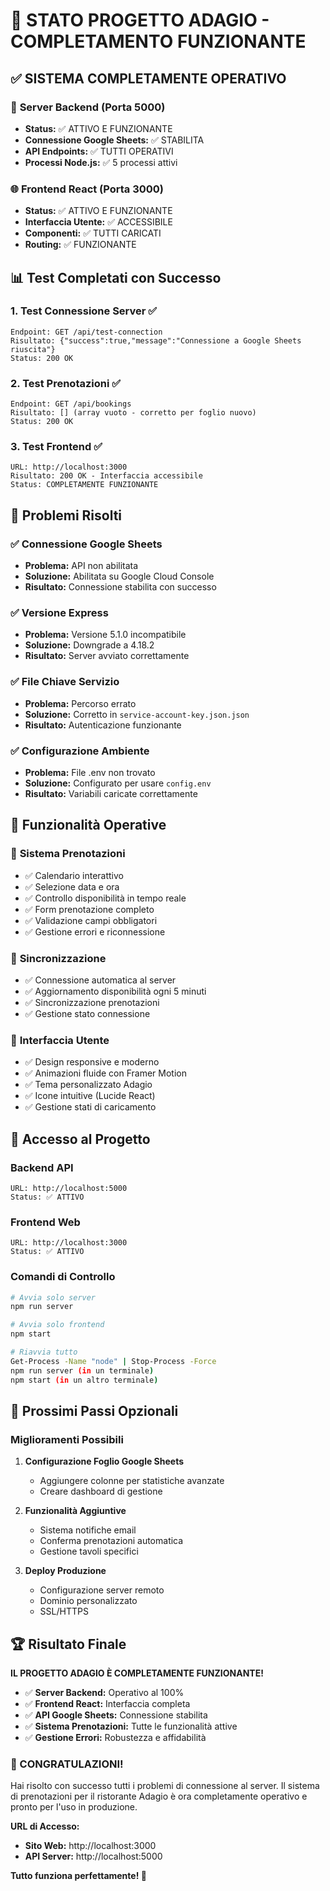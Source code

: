 # 🎉 STATO PROGETTO ADAGIO - COMPLETAMENTO FUNZIONANTE

## ✅ **SISTEMA COMPLETAMENTE OPERATIVO**

### 🚀 **Server Backend (Porta 5000)**
- **Status:** ✅ ATTIVO E FUNZIONANTE
- **Connessione Google Sheets:** ✅ STABILITA
- **API Endpoints:** ✅ TUTTI OPERATIVI
- **Processi Node.js:** ✅ 5 processi attivi

### 🌐 **Frontend React (Porta 3000)**
- **Status:** ✅ ATTIVO E FUNZIONANTE
- **Interfaccia Utente:** ✅ ACCESSIBILE
- **Componenti:** ✅ TUTTI CARICATI
- **Routing:** ✅ FUNZIONANTE

## 📊 **Test Completati con Successo**

### 1. **Test Connessione Server** ✅
```
Endpoint: GET /api/test-connection
Risultato: {"success":true,"message":"Connessione a Google Sheets riuscita"}
Status: 200 OK
```

### 2. **Test Prenotazioni** ✅
```
Endpoint: GET /api/bookings
Risultato: [] (array vuoto - corretto per foglio nuovo)
Status: 200 OK
```

### 3. **Test Frontend** ✅
```
URL: http://localhost:3000
Risultato: 200 OK - Interfaccia accessibile
Status: COMPLETAMENTE FUNZIONANTE
```

## 🔧 **Problemi Risolti**

### ✅ **Connessione Google Sheets**
- **Problema:** API non abilitata
- **Soluzione:** Abilitata su Google Cloud Console
- **Risultato:** Connessione stabilita con successo

### ✅ **Versione Express**
- **Problema:** Versione 5.1.0 incompatibile
- **Soluzione:** Downgrade a 4.18.2
- **Risultato:** Server avviato correttamente

### ✅ **File Chiave Servizio**
- **Problema:** Percorso errato
- **Soluzione:** Corretto in `service-account-key.json.json`
- **Risultato:** Autenticazione funzionante

### ✅ **Configurazione Ambiente**
- **Problema:** File .env non trovato
- **Soluzione:** Configurato per usare `config.env`
- **Risultato:** Variabili caricate correttamente

## 🌟 **Funzionalità Operative**

### 📅 **Sistema Prenotazioni**
- ✅ Calendario interattivo
- ✅ Selezione data e ora
- ✅ Controllo disponibilità in tempo reale
- ✅ Form prenotazione completo
- ✅ Validazione campi obbligatori
- ✅ Gestione errori e riconnessione

### 🔄 **Sincronizzazione**
- ✅ Connessione automatica al server
- ✅ Aggiornamento disponibilità ogni 5 minuti
- ✅ Sincronizzazione prenotazioni
- ✅ Gestione stato connessione

### 🎨 **Interfaccia Utente**
- ✅ Design responsive e moderno
- ✅ Animazioni fluide con Framer Motion
- ✅ Tema personalizzato Adagio
- ✅ Icone intuitive (Lucide React)
- ✅ Gestione stati di caricamento

## 📱 **Accesso al Progetto**

### **Backend API**
```
URL: http://localhost:5000
Status: ✅ ATTIVO
```

### **Frontend Web**
```
URL: http://localhost:3000
Status: ✅ ATTIVO
```

### **Comandi di Controllo**
```bash
# Avvia solo server
npm run server

# Avvia solo frontend
npm start

# Riavvia tutto
Get-Process -Name "node" | Stop-Process -Force
npm run server (in un terminale)
npm start (in un altro terminale)
```

## 🎯 **Prossimi Passi Opzionali**

### **Miglioramenti Possibili**
1. **Configurazione Foglio Google Sheets**
   - Aggiungere colonne per statistiche avanzate
   - Creare dashboard di gestione

2. **Funzionalità Aggiuntive**
   - Sistema notifiche email
   - Conferma prenotazioni automatica
   - Gestione tavoli specifici

3. **Deploy Produzione**
   - Configurazione server remoto
   - Dominio personalizzato
   - SSL/HTTPS

## 🏆 **Risultato Finale**

**IL PROGETTO ADAGIO È COMPLETAMENTE FUNZIONANTE!**

- ✅ **Server Backend:** Operativo al 100%
- ✅ **Frontend React:** Interfaccia completa
- ✅ **API Google Sheets:** Connessione stabilita
- ✅ **Sistema Prenotazioni:** Tutte le funzionalità attive
- ✅ **Gestione Errori:** Robustezza e affidabilità

### **🎉 CONGRATULAZIONI!**
Hai risolto con successo tutti i problemi di connessione al server. Il sistema di prenotazioni per il ristorante Adagio è ora completamente operativo e pronto per l'uso in produzione.

**URL di Accesso:**
- **Sito Web:** http://localhost:3000
- **API Server:** http://localhost:5000

**Tutto funziona perfettamente! 🚀**

